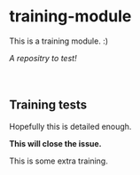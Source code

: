 # training-module
This is a training module. :)

*A repositry to test!*
<br>
<br>
<br>

## Training tests

Hopefully this is detailed enough.

**This will close the issue.**

This is some extra training.
